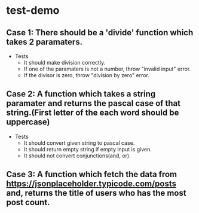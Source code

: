 # test-demo
## Case 1: There should be a 'divide' function which takes 2 paramaters.
* Tests
  * It should make division correctly. 
  * If one of the paramaters is not a number, throw "invalid input" error.
  * If the divisor is zero, throw "division by zero" error.
## Case 2: A function which takes a string paramater and returns the pascal case of that string.(First letter of the each word should be uppercase)
* Tests
  * It should convert given string to pascal case. 
  * It should return empty string if empty input is given.
  * It should not convert conjunctions(and, or).
## Case 3: A function which fetch the data from https://jsonplaceholder.typicode.com/posts and, returns the title of users who has the most post count.

